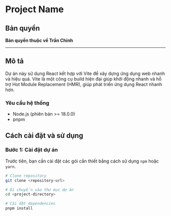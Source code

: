 # Project Name

## Bản quyền
**Bản quyền thuộc về Trần Chinh**

---

## Mô tả

Dự án này sử dụng React kết hợp với Vite để xây dựng ứng dụng web nhanh và hiệu quả. Vite là một công cụ build hiện đại giúp khởi động nhanh và hỗ trợ Hot Module Replacement (HMR), giúp phát triển ứng dụng React nhanh hơn.

### Yêu cầu hệ thống

- Node.js (phiên bản >= 18.0.0)
- pnpm

## Cách cài đặt và sử dụng

### Bước 1: Cài đặt dự án

Trước tiên, bạn cần cài đặt các gói cần thiết bằng cách sử dụng `npm` hoặc `yarn`.

```bash
# Clone repository
git clone <repository-url>

# Di chuyển vào thư mục dự án
cd <project-directory>

# Cài đặt dependencies
pnpm install
